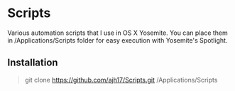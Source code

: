 # Scripts

Various automation scripts that I use in OS X Yosemite. You can place them in
/Applications/Scripts folder for easy execution with Yosemite's Spotlight.

## Installation

> git clone https://github.com/ajh17/Scripts.git /Applications/Scripts
